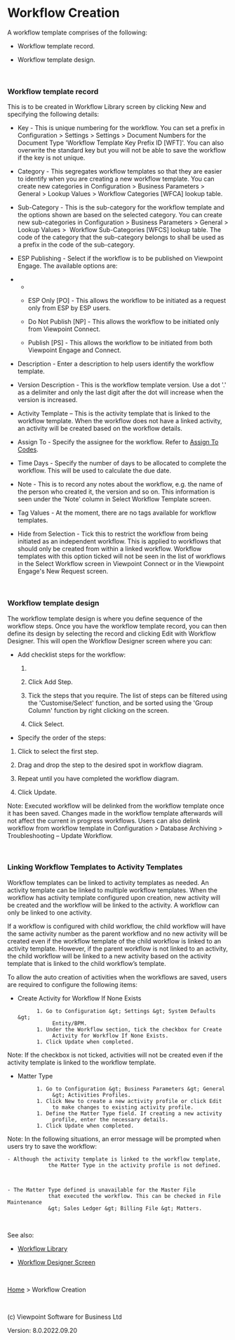



# Workflow Creation
A workflow template comprises of the following:

	

- Workflow template record.

	

- Workflow template design.

&nbsp;
### Workflow template record
This is to be created in Workflow Library screen by clicking New and 
 specifying the following details:

	

- Key - This is unique numbering for the workflow. You can set 
    	 a prefix in Configuration &gt; Settings &gt; Settings &gt; Document 
    	 Numbers for the Document Type 'Workflow Template Key Prefix ID [WFT]'. 
    	 You can also overwrite the standard key but you will not be able to 
    	 save the workflow if the key is not unique.

	

- Category - This segregates workflow templates so that they are 
    	 easier to identify when you are creating a new workflow template. 
    	 You can create new categories in Configuration &gt; Business Parameters 
    	 &gt; General &gt; Lookup Values &gt; Workflow Categories [WFCA] lookup 
    	 table.

	

- Sub-Category - This is the sub-category for the workflow template 
    	 and the options shown are based on the selected category. You can 
    	 create new sub-categories in Configuration &gt; Business Parameters 
    	 &gt; General &gt; Lookup Values &gt; &nbsp;Workflow Sub-Categories 
    	 [WFCS] lookup table. The code of the category that the sub-category 
    	 belongs to shall be used as a prefix in the code of the sub-category. 
    	 

	
	

- ESP Publishing - Select if the workflow is to be published on 
    	 Viewpoint Engage. The available options are:

	

- 
    - 
        		
        
    - ESP Only [PO] - This allows the workflow to be initiated 
        		 as a request only from ESP by ESP users.
        
        
        		
    - Do Not Publish [NP] - This allows the workflow to be initiated 
        		 only from Viewpoint Connect.
        
        
        		
    - Publish [PS] - This allows the workflow to be initiated 
        		 from both Viewpoint Engage and Connect.
        
        
        	

	

- Description - Enter a description to help users identify the 
    	 workflow template.

	

- Version Description - This is the workflow template version. 
    	 Use a dot '.' as a delimiter and only the last digit after the dot 
    	 will increase when the version is increased.

	

- Activity Template – This is the activity template that is linked 
    	 to the workflow template. When the workflow does not have a linked 
    	 activity, an activity will be created based on the workflow details.

	

- Assign To - Specify the assignee for the workflow. Refer to 
    	 [Assign To Codes](file:///c:/temp/0457b882-c844-4314-8878-ce1a9c2207bd/Configuration/Assign_To_Codes.htm).

	

- Time Days - Specify the number of days to be allocated to complete 
    	 the workflow. This will be used to calculate the due date.

	

- Note - This is to record any notes about the workflow, e.g. 
    	 the name of the person who created it, the version and so on. This 
    	 information is seen under the 'Note' column in Select Workflow Template 
    	 screen.

	

- Tag Values - At the moment, there are no tags available for 
    	 workflow templates.

	

- Hide from Selection - Tick this to restrict the workflow from 
    	 being initiated as an independent workflow. This is applied to workflows 
    	 that should only be created from within a linked workflow. Workflow 
    	 templates with this option ticked will not be seen in the list of 
    	 workflows in the Select Workflow screen in Viewpoint Connect or in 
    	 the Viewpoint Engage's New Request screen.

&nbsp;
### Workflow template design
The workflow template design is where you define sequence of the workflow 
 steps. Once you have the workflow template record, you can then define 
 its design by selecting the record and clicking Edit with Workflow Designer. 
 This will open the Workflow Designer screen where you can:

	

- Add checklist steps for the workflow:

	

    1. 
        		
        
    1. Click Add Step.
        
        
        		
    1. Tick the steps that you require. The list of steps can be 
        		 filtered using the 'Customise/Select' function, and be sorted 
        		 using the 'Group Column' function by right clicking on the screen.
        
        
        		
    1. Click Select.
        
        
        	

	

- Specify the order of the steps:


	

1. Click to select the first step.

	

1. Drag and drop the step to the desired spot in workflow diagram.

	

1. Repeat until you have completed the workflow diagram.

	

1. Click Update.

<span class="hcp4">Note</span>: Executed 
 workflow will be delinked from the workflow template once it has been 
 saved. Changes made in the workflow template afterwards will not affect 
 the current in progress workflows. Users can also delink workflow from 
 workflow template in Configuration &gt; Database Archiving &gt; Troubleshooting 
 – Update Workflow.

&nbsp;
### Linking Workflow Templates to Activity Templates &nbsp;
Workflow templates can be linked to activity templates as needed. An 
 activity template can be linked to multiple workflow templates. When the 
 workflow has activity template configured upon creation, new activity 
 will be created and the workflow will be linked to the activity. A workflow 
 can only be linked to one activity.

If a workflow is configured with child workflow, the child workflow 
 will have the same activity number as the parent workflow and no new activity 
 will be created even if the workflow template of the child workflow is 
 linked to an activity template. However, if the parent workflow is not 
 linked to an activity, the child workflow will be linked to a new activity 
 based on the activity template that is linked to the child workflow’s 
 template. 

To allow the auto creation of activities when the workflows are saved, 
 users are required to configure the following items:

	

- Create Activity for Workflow If None Exists

	
		    1. Go to Configuration &gt; Settings &gt; System Defaults &gt; 
        		 Entity/BPM.
		    1. Under the Workflow section, tick the checkbox for Create 
        		 Activity for Workflow If None Exists. 
		    1. Click Update when completed.
	

<span lang="EN-GB" xml:lang="EN-GB" class="hcp4">Note</span><span lang="EN-GB" xml:lang="EN-GB">: If the checkbox is not ticked, activities 
 will not be created even if the activity template is linked to the workflow 
 template.</span>

	

- Matter Type

	
		    1. Go to Configuration &gt; Business Parameters &gt; General 
        		 &gt; Activities Profiles.
		    1. Click New to create a new activity profile or click Edit 
        		 to make changes to existing activity profile.
		    1. Define the Matter Type field. If creating a new activity 
        		 profile, enter the necessary details.
		    1. Click Update when completed.
	

<span class="hcp4">Note</span>: 
 In the following situations, an error message will be prompted when users 
 try to save the workflow:

	
		

    - Although the activity template is linked to the workflow template, 
        		 the Matter Type in the activity profile is not defined.

		

    - The Matter Type defined is unavailable for the Master File 
        		 that executed the workflow. This can be checked in File Maintenance 
        		 &gt; Sales Ledger &gt; Billing File &gt; Matters.

	

&nbsp;

See also:

	

- [Workflow Library](file:///c:/temp/0457b882-c844-4314-8878-ce1a9c2207bd/input/Workflow_Library.htm)

	

- [Workflow 
    	 Designer Screen](file:///c:/temp/0457b882-c844-4314-8878-ce1a9c2207bd/Configuration/Workflow_Designer_Screen.htm)

&nbsp;

[Home](file:///c:/temp/0457b882-c844-4314-8878-ce1a9c2207bd/input/Copyright_Notice.htm) &gt; Workflow Creation

&nbsp;

(c) Viewpoint Software for 
 Business Ltd

Version: 8.0.2022.09.20


